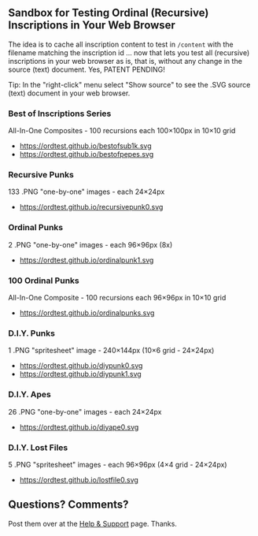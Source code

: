 
## Sandbox for Testing Ordinal (Recursive) Inscriptions in Your Web Browser


The idea is to cache all inscription content to test in `/content`
with the filename matching the inscription id ... now that lets
you test all (recursive) inscriptions in your web browser as is, that is, without any change in the source (text) document. 
Yes, PATENT PENDING!


Tip: In the "right-click" menu select "Show source" to see the .SVG  source (text) document in your web browser.



###  Best of Inscriptions Series

All-In-One Composites - 100 recursions each 100×100px in 10×10 grid

-  <https://ordtest.github.io/bestofsub1k.svg>   
-  <https://ordtest.github.io/bestofpepes.svg>



### Recursive Punks

133 .PNG "one-by-one" images - each 24×24px

- <https://ordtest.github.io/recursivepunk0.svg> 


### Ordinal Punks

2 .PNG "one-by-one" images - each 96×96px (8x)

-  <https://ordtest.github.io/ordinalpunk1.svg> 


### 100 Ordinal Punks 

All-In-One Composite - 100 recursions each 96×96px in 10×10 grid

-  <https://ordtest.github.io/ordinalpunks.svg>


### D.I.Y. Punks

1 .PNG "spritesheet" image - 240×144px (10×6 grid - 24×24px)

- <https://ordtest.github.io/diypunk0.svg>
- <https://ordtest.github.io/diypunk1.svg>


### D.I.Y. Apes

26 .PNG "one-by-one" images - each 24×24px

- <https://ordtest.github.io/diyape0.svg> 


### D.I.Y. Lost Files

5 .PNG "spritesheet" images - each 96×96px (4×4 grid - 24×24px)

- <https://ordtest.github.io/lostfile0.svg> 



## Questions? Comments?

Post them over at the [Help & Support](https://github.com/geraldb/help) page. Thanks.

